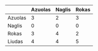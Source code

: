 |         | Azuolas | Naglis | Rokas |
|---------|---------|--------|-------|
| Azuolas | 3       | 2      | 3     |
| Naglis  | 0       | 0      | 0     |
| Rokas   | 3       | 4      | 2     |
| Liudas  | 4       | 4      | 5     |
